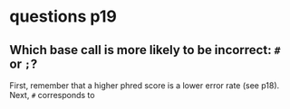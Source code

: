 # questions p19

## Which base call is more likely to be incorrect: `#` or `;`?
First, remember that a higher phred score is a lower error rate (see p18). 
Next, `#` corresponds to 
